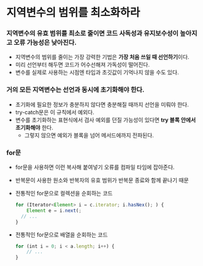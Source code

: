 # 지역변수의 범위를 최소화하라

### 지역변수의 유효 범위를 최소로 줄이면 코드 사독성과 유지보수성이 높아지고 오류 가능성은 낮아진다.

- 지역변수의 범위를 줄이는 가장 강력한 기법은 **가장 처음 쓰일 때 선언하기**이다.
- 미리 선언부터 해두면 코드가 어수선해져 가독성이 떨어진다.
- 변수를 실제로 사용하는 시점엔 타입과 초깃값이 기억나지 않을 수도 있다.

### 거의 모든 지역변수는 선언과 동시에 초기화해야 한다.

- 초기화에 필요한 정보가 충분하지 않다면 충분해질 때까지 선언을 미뤄야 한다.
- try-catch문은 이 규칙에서 예외다.
- 변수를 초기화하는 표현식에서 검사 예외를 던질 가능성이 있다면 **try 블록 안에서 초기화해야** 한다.
    - 그렇지 않으면 예외가 블록을 넘어 메서드에까지 전파된다.

### for문

- for문을 사용하면 이런 복사해 붙여넣기 오류를 컴파일 타임에 잡아준다.
- 반복문이 사용한 원소와 반복자의 유효 범위가 반복문 종료와 함께 끝나기 때문
- 전통적인 for문으로 컬렉션을 순회하는 코드
    
    ```jsx
    for (Iterator<Element> i = c.iterator; i.hasNex(); ) {
    	Element e = i.next(;
      // ...
    }
    ```
    
- 전통적인 for문으로 배열을 순회하는 코드
    
    ```jsx
    for (int i = 0; i < a.length; i++) {
    	// ...
    }
    ```
    
